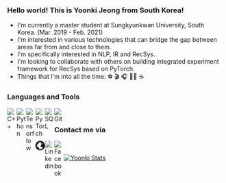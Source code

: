 ### Hello world! This is Yoonki Jeong from South Korea!
  - I'm currently a master student at Sungkyunkwan University, South Korea. (Mar. 2019 - Feb. 2021)
  - I'm interested in various technologies that can bridge the gap between areas far from and close to them.
  - I'm specifically interested in NLP, IR and RecSys.
  - I'm looking to collaborate with others on building integrated experiment framework for RecSys based on PyTorch.
  - Things that I'm into all the time: ⚽️  🎬  🎧  🧘🏻  ☕️

### Languages and Tools
[<img align="left" alt="C++" width="22px" src="https://cdn.jsdelivr.net/npm/simple-icons@4.6.0/icons/cplusplus.svg" />]()
[<img align="left" alt="Python" width="22px" src="https://cdn.jsdelivr.net/npm/simple-icons@4.6.0/icons/python.svg" />]()
[<img align="left" alt="Tensorflow" width="22px" src="https://cdn.jsdelivr.net/npm/simple-icons@4.6.0/icons/tensorflow.svg" />]()
[<img align="left" alt="PyTorch" width="22px" src="https://cdn.jsdelivr.net/npm/simple-icons@4.6.0/icons/pytorch.svg" />]()
[<img align="left" alt="SQL" width="22px" src="https://cdn.jsdelivr.net/npm/simple-icons@4.6.0/icons/mysql.svg" />]()
[<img align="left" alt="Git" width="22px" src="https://cdn.jsdelivr.net/npm/simple-icons@4.6.0/icons/git.svg" />]()
</br>

### Contact me via
<!--[blog]-->
[<img align="left" alt="Tech Blog" width="22px" src="https://raw.githubusercontent.com/iconic/open-iconic/master/svg/globe.svg" />](http://yoonki-j.info)
[<img align="left" alt="Linkedin" width="22px" src="https://cdn.jsdelivr.net/npm/simple-icons@4.6.0/icons/linkedin.svg" />](https://www.linkedin.com/in/yoon-ki-jeong-8aa920158/)
[<img align="left" alt="Facebook" width="22px" src="https://cdn.jsdelivr.net/npm/simple-icons@4.6.0/icons/facebook.svg" />](https://www.facebook.com/Yoonkey.Jeong)

</br>

[![Yoonki Stats](https://github-readme-stats.vercel.app/api?username=yoongi0428&theme=gruvbox)](https://github.com/anuraghazra/github-readme-stats)

<!--
**yoongi0428/yoongi0428** is a ✨ _special_ ✨ repository because its `README.md` (this file) appears on your GitHub profile.
-->
